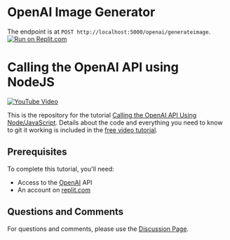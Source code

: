 # OpenAI Image Generator
The endpoint is at `POST http://localhost:5000/openai/generateimage`.
[![Run on Replit.com](https://repl.it/badge/github/dabblelab/calling-the-openai-api-node)](https://repl.it/github/dabblelab/calling-the-openai-api-node)

# Calling the OpenAI API using NodeJS

[![YouTube Video](https://img.youtube.com/vi/atezG_OJGDg/maxresdefault.jpg)](https://www.youtube.com/watch?v=atezG_OJGDg)

This is the repository for the tutorial [Calling the OpenAI API Using Node/JavaScript](https://www.youtube.com/watch?v=atezG_OJGDg). Details about the code and everything you need to know to git it working is included in the [free video tutorial](https://www.youtube.com/watch?v=atezG_OJGDg).

## Prerequisites

To complete this tutorial, you'll need:

  - Access to the [OpenAI](https://openai.com/api) API
  - An account on [replit.com](https://replit.com)

## Questions and Comments

For questions and comments, please use the [Discussion Page](https://github.com/dabblelab/calling-the-openai-api-node/discussions/1). 

